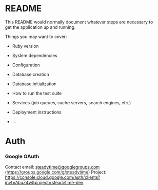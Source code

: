 # README

This README would normally document whatever steps are necessary to get the
application up and running.

Things you may want to cover:

* Ruby version

* System dependencies

* Configuration

* Database creation

* Database initialization

* How to run the test suite

* Services (job queues, cache servers, search engines, etc.)

* Deployment instructions

* ...

# Auth

### Google OAuth

Contact email: steadytime@googlegroups.com (https://groups.google.com/g/steadytime)
Project: https://console.cloud.google.com/auth/clients?invt=AbuZ4w&project=steadytime-dev

